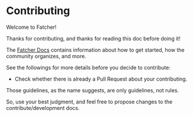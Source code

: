 # Contributing

Welcome to Fatcher!

Thanks for contributing, and thanks for reading this doc before doing it!

The [Fatcher Docs](https://fanhaoyuan.github.io/fatcher/) contains information about how to get started, how the community organizes, and more.

See the followings for more details before you decide to contribute:

-   Check whether there is already a Pull Request about your contributing.

Those guidelines, as the name suggests, are only guidelines, not rules.

So, use your best judgment, and feel free to propose changes to the contribute/development docs.
